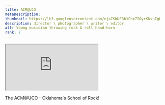 ```yaml
---
title: ACM@UCO
metaDescription: 
thumbnail: https://lh3.googleusercontent.com/nja7KbUF8b1Chx7IOyrKksuZgU2sTc3dsjRkywjUKS6i5mYpLBbXjmfMhxClgotldRSosFI7VRRkKN-y24t4veUyuuHsB4U1OkHEqSqgpUdVvKqnG8HA7FNYNfUcB96u9kWoWL5VBA=w2400
description: director \ photographer \ writer \ editor
alt: Young musician throwing rock & roll hand-horn
rank: 7
---
```



<iframe src="https://www.youtube.com/embed/oEByBAlYG30" class="youtube-iframe"></iframe>

The ACM@UCO - Oklahoma's School of Rock!
